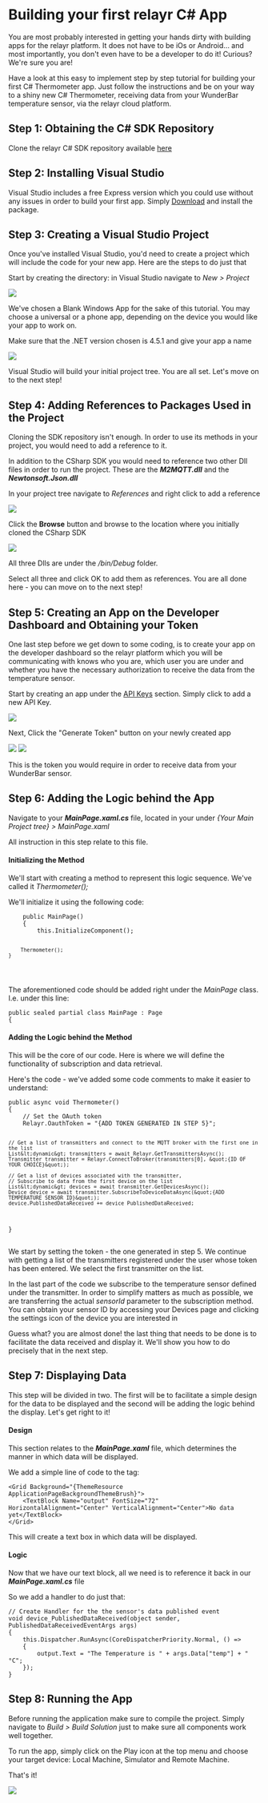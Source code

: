 <h1>Building your first relayr C# App</h1>
<p>You are most probably interested in getting your hands dirty with building apps for the relayr platform. It does not have to be iOs or Android... and most importantly, you don't even have to be a developer to do it! Curious? We're sure you are!</p>
<p>Have a look at this easy to implement step by step tutorial for building your first C# Thermometer app. Just follow the instructions and be on your way to a shiny new C# Thermometer, receiving data from your WunderBar temperature sensor, via the relayr cloud platform. </p>


<h2 class="collapseHeader">Step 1: Obtaining the C# SDK Repository</h2>

<div class="collapse">

<p>Clone the relayr C# SDK repository available <a href="https://github.com/relayr/csharp-sdk">here</a></p>

</div>




<h2 class="collapseHeader">Step 2: Installing Visual Studio</h2>

<div class="collapse">

<p>Visual Studio includes a free Express version which you could use without any issues in order to build your first app. Simply <a href="http://www.visualstudio.com/en-us/products/visual-studio-express-vs.aspx">Download</a> and install the package. </p>

</div>


<h2 class="collapseHeader">Step 3: Creating a Visual Studio Project</h2>

<div class="collapse">

<p>Once you've installed Visual Studio, you'd need to create a project which will include the code for your new app. Here are the steps to do just that</p>
<p>Start by creating the directory: in Visual Studio navigate to <em>New &gt; Project</em> </p>
<p><img src="assets/1.png" /></p>
<p>We've chosen a Blank Windows App for the sake of this tutorial. You may choose a universal or a phone app, depending on the device you would like your app to work on. </p>
<p>Make sure that the .NET version chosen is 4.5.1 and give your app a name</p>
<p><img src="assets/2.png" /></p>
<p>Visual Studio will build your initial project tree. You are all set. Let's move on to the next step!</p>

</div>



<h2 class="collapseHeader">Step 4: Adding References to Packages Used in the Project</h2>

<div class="collapse">

<p>Cloning the SDK repository isn't enough. In order to use its methods in your project, you would need to add a reference to it.</p>
<p>In addition to the CSharp SDK you would need to reference two other Dll files in order to run the project. These are the <strong><em>M2MQTT.dll</em></strong> and the <strong><em>Newtonsoft.Json.dll</em></strong></p>
<p>In your project tree navigate to <em>References</em> and right click to add a reference </p>
<p><img src="assets/3.png" /></p>
<p>Click the <strong>Browse</strong> button and browse to the location where you initially cloned the CSharp SDK</p>
<p><img src="assets/4.png" /></p>
<p>All three Dlls are under the <em>/bin/Debug</em> folder. </p>
<p>Select all three and click OK to add them as references. You are all done here - you can move on to the next step!</p>

</div>



<h2 class="collapseHeader">Step 5: Creating an App on the Developer Dashboard and Obtaining your Token</h2>

<div class="collapse">

<p>One last step before we get down to some coding, is to create your app on the developer dashboard so the relayr platform which you will be communicating with knows who you are, which user you are under and whether you have the necessary authorization to receive the data from the temperature sensor.</p>
<p>Start by creating an app under the <a href="https://developer.relayr.io/dashboard/apps/myApps">API Keys</a> section. Simply click to add a new API Key.</p>
<p><img src="assets/5.png" /></p>
<p>Next, Click the &quot;Generate Token&quot; button on your newly created app</p>
<p><img src="assets/6.png" />  <img src="assets/7.png" /></p>
<p>This is the token you would require in order to receive data from your WunderBar sensor.</p>

</div>


<h2 class="collapseHeader">Step 6: Adding the Logic behind the App</h2>

<div class="collapse">

<p>Navigate to your <strong><em>MainPage.xaml.cs</em></strong> file, located in your under <em>{Your Main Project tree} &gt; MainPage.xaml</em></p>
<p>All instruction in this step relate to this file. </p>
<h4>Initializing the Method</h4>
<p>We'll start with creating a method to represent this logic sequence. We've called it <em>Thermometer();</em></p>
<p>We'll initialize it using the following code: </p>
<pre><code>    public MainPage()
    {
        this.InitializeComponent();

        Thermometer();
    }
</code></pre>

<p>The aforementioned code should be added right under the <em>MainPage</em> class. I.e. under this line:</p>
<pre><code>public sealed partial class MainPage : Page
{
</code></pre>

<h4>Adding the Logic behind the Method</h4>
<p>This will be the core of our code. Here is where we will define the functionality of subscription and data retrieval.</p>
<p>Here's the code - we've added some code comments to make it easier to understand:</p>
<pre><code>public async void Thermometer()
{
    // Set the OAuth token
    Relayr.OauthToken = &quot;{ADD TOKEN GENERATED IN STEP 5}&quot;;

    // Get a list of transmitters and connect to the MQTT broker with the first one in the list
    List&lt;dynamic&gt; transmitters = await Relayr.GetTransmittersAsync();
    Transmitter transmitter = Relayr.ConnectToBroker(transmitters[0], &quot;{ID OF YOUR CHOICE}&quot;);

    // Get a list of devices associated with the transmitter, 
    // Subscribe to data from the first device on the list
    List&lt;dynamic&gt; devices = await transmitter.GetDevicesAsync();
    Device device = await transmitter.SubscribeToDeviceDataAsync(&quot;{ADD TEMPERATURE SENSOR ID}&quot;);
    device.PublishedDataReceived += device_PublishedDataReceived;

}
</code></pre>

<p>We start by setting the token - the one generated in step 5.
We continue with getting a list of the transmitters registered under the user whose token has been entered. We select the first transmitter on the list.</p>
<p>In the last part of the code we subscribe to the temperature sensor defined under the transmitter. In order to simplify matters as much as possible, we are transferring the actual <em>sensorId</em> parameter to the subscription method. You can obtain your sensor ID by accessing your Devices page and clicking the settings icon of the device you are interested in</p>
<p>Guess what? you are almost done! the last thing that needs to be done is to facilitate the data received and display it. We'll show you how to do precisely that in the next step.</p>

</div>


<h2 class="collapseHeader">Step 7: Displaying Data</h2>

<div class="collapse">

<p>This step will be divided in two. The first will be to facilitate a simple design for the data to be displayed and the second will be adding the logic behind the display. Let's get right to it!</p>
<h4>Design</h4>
<p>This section relates to the <strong><em>MainPage.xaml</em></strong> file, which determines the manner in which data will be displayed. </p>
<p>We add a simple line of code to the <em><Grid></em> tag: </p>
<pre><code>&lt;Grid Background=&quot;{ThemeResource ApplicationPageBackgroundThemeBrush}&quot;&gt;
    &lt;TextBlock Name=&quot;output&quot; FontSize=&quot;72&quot; HorizontalAlignment=&quot;Center&quot; VerticalAlignment=&quot;Center&quot;&gt;No data yet&lt;/TextBlock&gt;
&lt;/Grid&gt;
</code></pre>

<p>This will create a text box in which data will be displayed.</p>
<h4>Logic</h4>
<p>Now that we have our text block, all we need is to reference it back in our <strong><em>MainPage.xaml.cs</em></strong> file</p>
<p>So we add a handler to do just that:</p>
<pre><code>// Create Handler for the the sensor's data published event
void device_PublishedDataReceived(object sender, PublishedDataReceivedEventArgs args)
{
    this.Dispatcher.RunAsync(CoreDispatcherPriority.Normal, () =&gt;
    {
        output.Text = &quot;The Temperature is &quot; + args.Data[&quot;temp&quot;] + &quot; °C&quot;;
    });
}
</code></pre>

</div>


<h2 class="collapseHeader">Step 8: Running the App</h2>

<div class="collapse">

<p>Before running the application make sure to compile the project. Simply navigate to <em>Build &gt; Build Solution</em> just to make sure all components work well together.</p>
<p>To run the app, simply click on the Play icon at the top menu and choose your target device: Local Machine, Simulator and Remote Machine.</p>
<p>That's it! </p>
<p><img src="assets/9.png" /></p>



</div>



